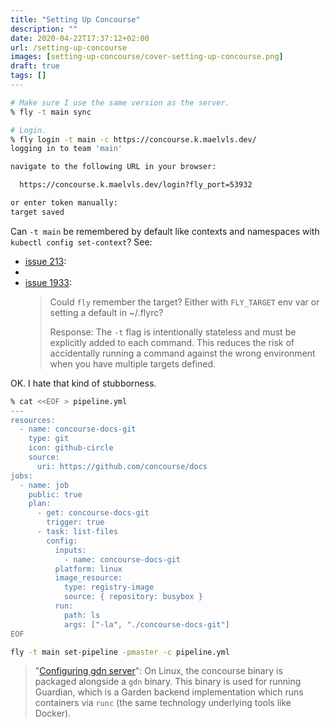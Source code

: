 ```yaml
---
title: "Setting Up Concourse"
description: ""
date: 2020-04-22T17:37:12+02:00
url: /setting-up-concourse
images: [setting-up-concourse/cover-setting-up-concourse.png]
draft: true
tags: []
---
```


```sh
# Make sure I use the same version as the server.
% fly -t main sync

# Login.
% fly login -t main -c https://concourse.k.maelvls.dev/
logging in to team 'main'

navigate to the following URL in your browser:

  https://concourse.k.maelvls.dev/login?fly_port=53932

or enter token manually:
target saved
```

Can `-t main` be remembered by default like contexts and namespaces with
`kubectl config set-context`? See:
- [issue 213](https://github.com/concourse/fly/issues/213):
-
- [issue 1933](https://github.com/concourse/concourse/issues/1933):
  > Could `fly` remember the target? Either with `FLY_TARGET` env var or
  > setting a default in ~/.flyrc?
  >
  > Response: The `-t` flag is intentionally stateless and must be
  > explicitly added to each command. This reduces the risk of accidentally
  > running a command against the wrong environment when you have multiple
  > targets defined.

OK. I hate that kind of stubborness.

```sh
% cat <<EOF > pipeline.yml
---
resources:
  - name: concourse-docs-git
    type: git
    icon: github-circle
    source:
      uri: https://github.com/concourse/docs
jobs:
  - name: job
    public: true
    plan:
      - get: concourse-docs-git
        trigger: true
      - task: list-files
        config:
          inputs:
            - name: concourse-docs-git
          platform: linux
          image_resource:
            type: registry-image
            source: { repository: busybox }
          run:
            path: ls
            args: ["-la", "./concourse-docs-git"]
EOF
```

```sh
fly -t main set-pipeline -pmaster -c pipeline.yml
```

> "[Configuring gdn
> server](https://concourse-ci.org/concourse-worker.html#configuring-gdn-server)":
> On Linux, the concourse binary is packaged alongside a `gdn` binary. This
> binary is used for running Guardian, which is a Garden backend
> implementation which runs containers via `runc` (the same technology
> underlying tools like Docker).



